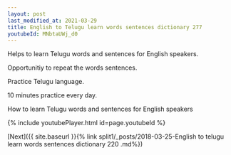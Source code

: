 ```yaml
---
layout: post
last_modified_at: 2021-03-29
title: English to Telugu learn words sentences dictionary 277 
youtubeId: MNbtaUWj_d0
---
```

 
 
Helps to learn Telugu words and sentences for English speakers.

Opportunitiy to repeat the words sentences. 

Practice Telugu language. 
 
10 minutes practice every day. 
 
How to learn Telugu words and sentences for English speakers 
 
{% include youtubePlayer.html id=page.youtubeId %}
 
 
[Next]({{ site.baseurl }}{% link  split1/_posts/2018-03-25-English to telugu learn words sentences dictionary 220 .md%})
 
